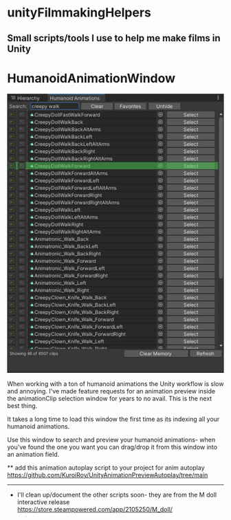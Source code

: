 # unityFilmmakingHelpers
Small scripts/tools I use to help me make films in Unity
---------------------------------------------------------------
# HumanoidAnimationWindow

![Screenshot](ha.png)

When working with a ton of humanoid animations the Unity workflow is slow and annoying. I've made feature requests for an animation
preview inside the animationClip selection window for years to no avail. This is the next best thing.

It takes a long time to load this window the first time as its indexing all your humanoid animations.

Use this window to search and preview your humanoid animations- when you've found the one you want you can drag/drop it from this
window into an animation field.

** add this animation autoplay script to your project for anim autoplay https://github.com/KuroiRoy/UnityAnimationPreviewAutoplay/tree/main

-----------------------------------------------------------------

* I'll clean up/document the other scripts soon- they are from the M doll interactive release https://store.steampowered.com/app/2105250/M_doll/

